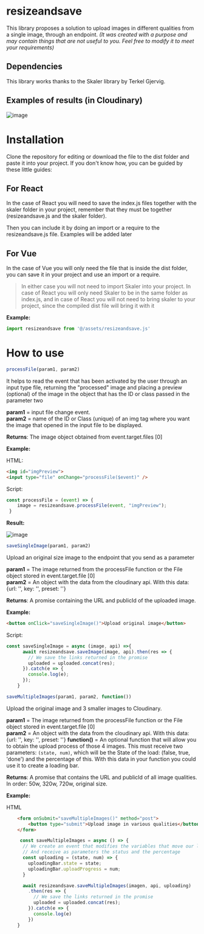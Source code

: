 # resizeandsave

This library proposes a solution to upload images in different qualities from a single image, through an endpoint. *(It was created with a purpose and may contain things that are not useful to you. Feel free to modify it to meet your requirements)*

## Dependencies

This library works thanks to the Skaler library by Terkel Gjervig.

## Examples of results (in Cloudinary)

![image](https://user-images.githubusercontent.com/66505715/117478972-c9dc9e00-af2d-11eb-87aa-40d6b2328f65.png)

# Installation

Clone the repository for editing or download the file to the dist folder and paste it into your project. If you don't know how, you can be guided by these little guides:

## For React

In the case of React you will need to save the index.js files together with the skaler folder in your project, remember that they must be together (resizeandsave.js and the skaler folder).

Then you can include it by doing an import or a require to the resizeandsave.js file. Examples will be added later

## For Vue

In the case of Vue you will only need the file that is inside the dist folder, you can save it in your project and use an import or a require.

> In either case you will not need to import Skaler into your project. In case of React you will only need Skaler to be in the same folder as index.js, and in case of React you will not need to bring skaler to your project, since the compiled dist file will bring it with it

**Example:**

```javascript
import resizeandsave from '@/assets/resizeandsave.js'
```

# How to use

```javascript
processFile(param1, param2)
```

It helps to read the event that has been activated by the user through an input type file, returning the "processed" image and placing a preview (optional) of the image in the object that has the ID or class passed in the parameter two

**param1** = input file change event.      
**param2** = name of the ID or Class (unique) of an img tag where you want the image that opened in the input file to be displayed.

**Returns**: The image object obtained from event.target.files [0]

**Example:**

HTML:

```HTML
<img id="imgPreview">
<input type="file" onChange="processFile($event)" />
```

Script:
```javascript
const processFile = (event) => {
    image = resizeandsave.processFile(event, "imgPreview");
 }
```


**Result:**

![image](https://user-images.githubusercontent.com/66505715/117488352-4bd2c400-af3a-11eb-84ab-0f394a1595b3.png)



```javascript
saveSingleImage(param1, param2)
```

Upload an original size image to the endpoint that you send as a parameter

**param1** = The image returned from the processFile function or the File object stored in event.target.file [0]      
**param2** = An object with the data from the cloudinary api. With this data: {url: '', key: '', preset: ''}

**Returns**: A promise containing the URL and publicId of the uploaded image.

**Example:**

```HTML
<button onClick="saveSingleImage()">Upload original image</button>
```

Script:
```javascript
const saveSingleImage = async (image, api) =>{
      await resizeandsave.saveImage(image, api).then(res => {
        // We save the links returned in the promise
        uploaded = uploaded.concat(res);
      }).catch(e => {
        console.log(e);
      });
    }
```



```javascript
saveMultipleImages(param1, param2, function()) 
```

Upload the original image and 3 smaller images to Cloudinary.

**param1** = The image returned from the processFile function or the File object stored in event.target.file [0]      
**param2** = An object with the data from the cloudinary api. With this data: {url: '', key: '', preset: ''}
**function()** = An optional function that will allow you to obtain the upload process of those 4 images. This must receive two parameters: `(state, num)`, which will be the State of the load: (false, true, 'done') and the percentage of this. With this data in your function you could use it to create a loading bar.

**Returns**: A promise that contains the URL and publicId of all image qualities. In order: 50w, 320w, 720w, original size.

**Example:**

HTML
```HTML
    <form onSubmit="saveMultipleImages()" method="post">
        <button type="submit">Upload image in various qualities</button>
    </form>
```

```javascript
     const saveMultipleImages = async () => {
      // We create an event that modifies the variables that move our loading bar
      // And receive as parameters the status and the percentage
      const uploading = (state, num) => {
        uploadingBar.state = state;
        uploadingBar.uploadProgress = num;
      }

      await resizeandsave.saveMultipleImages(imagen, api, uploading)
        .then(res => {
          // We save the links returned in the promise
          uploaded = uploaded.concat(res);
        }).catch(e => {
          console.log(e)
        })
    }
```

